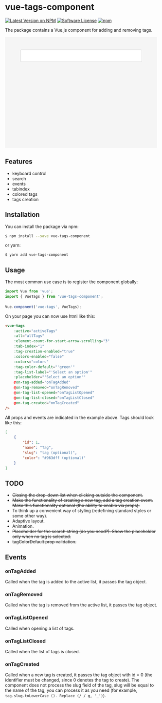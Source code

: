 # vue-tags-component

[![Latest Version on NPM](https://img.shields.io/npm/v/vue-tags-component.svg?style=flat-square)](https://npmjs.com/package/vue-tags-component)
[![Software License](https://img.shields.io/badge/license-MIT-brightgreen.svg?style=flat-square)](LICENSE.md)
[![npm](https://img.shields.io/npm/dt/vue-tags-component.svg?style=flat-square)](https://www.npmjs.com/package/vue-tags-component)

The package contains a Vue.js component for adding and removing tags.

![](screenshot.gif)

## Features

- keyboard control
- search
- events
- tabindex
- colored tags
- tags creation

## Installation

You can install the package via npm:

```sh
$ npm install --save vue-tags-component
```
or yarn:

```sh
$ yarn add vue-tags-component
```

## Usage

The most common use case is to register the component globally:

```js
import Vue from 'vue';
import { VueTags } from 'vue-tags-component';

Vue.component('vue-tags', VueTags);
```

On your page you can now use html like this:

```html
<vue-tags
    :active="activeTags"
    :all="allTags"
    :element-count-for-start-arrow-scrolling="3"
    :tab-index="1"
    :tag-creation-enabled="true"
    :colors-enabled="false"
    :colors="colors"
    :tag-color-default="'green'"
    :tag-list-label="'Select an option'"
    :placeholder="'Select an option'"
    @on-tag-added="onTagAdded"
    @on-tag-removed="onTagRemoved"
    @on-tag-list-opened="onTagListOpened"
    @on-tag-list-closed="onTagListClosed"
    @on-tag-created="onTagCreated"
/>
```

All props and events are indicated in the example above. Tags should look like this:

```json
[
    {
        "id": 1,
        "name": "Tag",
        "slug": "tag (optional)",
        "color": "#963dff (optional)"
    }
]
```

## TODO

- ~~Closing the drop-down list when clicking outside the component.~~
- ~~Make the functionality of creating a new tag, add a tag creation event. Make this functionality optional (the ability to enable via props).~~
- To think up a convenient way of styling (redefining standard styles or some other way).
- Adaptive layout.
- Animation.
- ~~Placeholder for the search string (do you need?). Show the placeholder only when no tag is selected.~~
- ~~tagColorDefault prop validation.~~

## Events

### onTagAdded

Called when the tag is added to the active list, it passes the tag object.

### onTagRemoved

Called when the tag is removed from the active list, it passes the tag object.

### onTagListOpened

Called when opening a list of tags.

### onTagListClosed

Called when the list of tags is closed.

### onTagCreated

Called when a new tag is created, it passes the tag object with id = 0 (the identifier must be changed, since 0 denotes the tag to create). The component does not process the slug field of the tag, slug will be equal to the name of the tag, you can process it as you need (for example, `tag.slug.toLowerCase (). Replace (/ / g, '_')`).